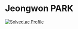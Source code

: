 # Jeongwon PARK

[![Solved.ac Profile](http://mazassumnida.wtf/api/v2/generate_badge?boj=pjw5454)](https://solved.ac/pjw5454/)

